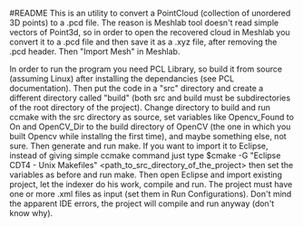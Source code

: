 #README
This is an utility to convert a PointCloud (collection of unordered 3D points) to a .pcd file.
The reason is Meshlab tool doesn't read simple vectors of Point3d, so in order to open the 
recovered cloud in Meshlab you convert it to a .pcd file and then save it as a .xyz file, after
removing the .pcd header.
Then "Import Mesh" in Meshlab.

In order to run the program you need PCL Library, so build it from source (assuming Linux)
after installing the dependancies (see PCL documentation).
Then put the code in a "src" directory and create a different directory called "build" (both
src and build must be subdirectories of the root directory of the project).
Change directory to build and run ccmake with the src directory as source, set variables
like Opencv_Found to On and OpenCV_Dir to the build directory of OpenCV (the one in which
you built Opencv while installng the first time), and maybe something else, not sure.
Then generate and run make.
If you want to import it to Eclipse, instead of giving simple ccmake command just type
$cmake -G "Eclipse CDT4 - Unix Makefiles" <path_to_src_directory_of_the_project>
then set the variables as before and run make.
Then open Eclipse and import existing project, let the indexer do his work, compile and run.
The project must have one or more .xml files as input (set them in Run Configurations).
Don't mind the apparent IDE errors, the project will compile and run anyway (don't know why).


